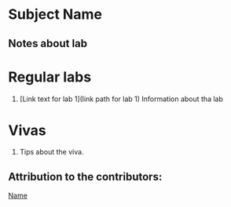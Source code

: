 # Subject Name
## Notes about lab

# Regular labs
1. [Link text for lab 1](link path for lab 1)
    Information about tha lab

# Vivas
1. Tips about the viva.


## Attribution to the contributors:

[Name](https://github.link.of.contributer)